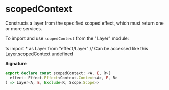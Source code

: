 # scopedContext

Constructs a layer from the specified scoped effect, which must return one
or more services.

To import and use `scopedContext` from the "Layer" module:

ts
import \* as Layer from "effect/Layer"
// Can be accessed like this
Layer.scopedContext
undefined

**Signature**

```ts
export declare const scopedContext: <A, E, R>(
  effect: Effect.Effect<Context.Context<A>, E, R>
) => Layer<A, E, Exclude<R, Scope.Scope>>
```
